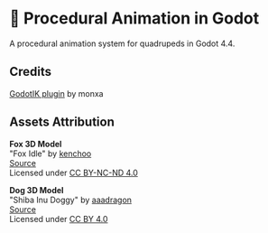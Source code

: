 # 🦊 Procedural Animation in Godot

A procedural animation system for quadrupeds in Godot 4.4.

## Credits

[GodotIK plugin](https://github.com/monxa/GodotIK) by monxa

## Assets Attribution

**Fox 3D Model**  
  "Fox Idle" by [kenchoo](https://sketchfab.com/kenchoo)  
  [Source](https://sketchfab.com/3d-models/fox-idle-43d126195a794335a9d0e0a003900033)  
  Licensed under [CC BY-NC-ND 4.0](https://creativecommons.org/licenses/by-nc-nd/4.0/)

**Dog 3D Model**  
  "Shiba Inu Doggy" by [aaadragon](https://sketchfab.com/aaadragon)  
  [Source](https://sketchfab.com/3d-models/shiba-inu-doggy-87a3ef91e9074ba996176d91f6863e6b)  
  Licensed under [CC BY 4.0](https://creativecommons.org/licenses/by/4.0/)

